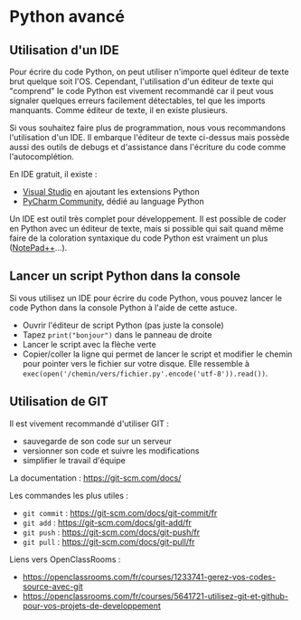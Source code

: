 # Python avancé

## Utilisation d'un IDE

Pour écrire du code Python, on peut utiliser n'importe quel éditeur de texte brut quelque soit l'OS.
Cependant, l'utilisation d'un éditeur de texte qui "comprend" le code Python est vivement recommandé car il
peut vous signaler quelques erreurs facilement détectables, tel que les imports manquants.
Comme éditeur de texte, il en existe plusieurs.

Si vous souhaitez faire plus de programmation, nous vous recommandons l'utilisation d'un IDE. Il embarque
l'éditeur de texte ci-dessus mais possède aussi des outils de debugs et d'assistance dans l'écriture du code
comme l'autocomplétion.

En IDE gratuit, il existe : 

* [Visual Studio](https://code.visualstudio.com/) en ajoutant les extensions Python
* [PyCharm Community](https://www.jetbrains.com/fr-fr/pycharm/), dédié au language Python

Un IDE est outil très complet pour développement. Il est possible de coder en Python avec un éditeur de texte,
mais si possible qui sait quand même faire de la coloration syntaxique du code Python est vraiment un plus
([NotePad++](https://notepad-plus-plus.org/)…).

## Lancer un script Python dans la console

Si vous utilisez un IDE pour écrire du code Python, vous pouvez lancer le code Python
dans la console Python à l'aide de cette astuce.

* Ouvrir l'éditeur de script Python (pas juste la console)
* Tapez `print("bonjour")` dans le panneau de droite
* Lancer le script avec la flèche verte
* Copier/coller la ligne qui permet de lancer le script et modifier le chemin pour pointer vers le fichier sur votre disque. Elle ressemble à `exec(open('/chemin/vers/fichier.py'.encode('utf-8')).read())`.

## Utilisation de GIT

Il est vivement recommandé d'utiliser GIT :

 * sauvegarde de son code sur un serveur
 * versionner son code et suivre les modifications
 * simplifier le travail d'équipe

La documentation : https://git-scm.com/docs/

Les commandes les plus utiles :

 * `git commit` : https://git-scm.com/docs/git-commit/fr
 * `git add` : https://git-scm.com/docs/git-add/fr
 * `git push` : https://git-scm.com/docs/git-push/fr
 * `git pull` : https://git-scm.com/docs/git-pull/fr

Liens vers OpenClassRooms :

  * https://openclassrooms.com/fr/courses/1233741-gerez-vos-codes-source-avec-git
  * https://openclassrooms.com/fr/courses/5641721-utilisez-git-et-github-pour-vos-projets-de-developpement
